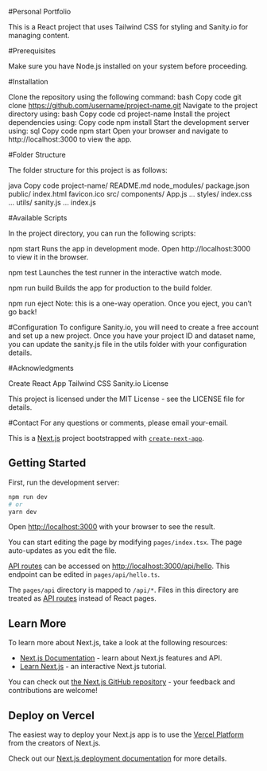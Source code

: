 #Personal Portfolio

This is a React project that uses Tailwind CSS for styling and Sanity.io for managing content.

#Prerequisites

Make sure you have Node.js installed on your system before proceeding.

#Installation

Clone the repository using the following command:
bash
Copy code
git clone https://github.com/username/project-name.git
Navigate to the project directory using:
bash
Copy code
cd project-name
Install the project dependencies using:
Copy code
npm install
Start the development server using:
sql
Copy code
npm start
Open your browser and navigate to http://localhost:3000 to view the app.

#Folder Structure

The folder structure for this project is as follows:

java
Copy code
project-name/
  README.md
  node_modules/
  package.json
  public/
    index.html
    favicon.ico
  src/
    components/
      App.js
      ...
    styles/
      index.css
      ...
    utils/
      sanity.js
      ...
    index.js


#Available Scripts

In the project directory, you can run the following scripts:

npm start
Runs the app in development mode. Open http://localhost:3000 to view it in the browser.

npm test
Launches the test runner in the interactive watch mode.

npm run build
Builds the app for production to the build folder.

npm run eject
Note: this is a one-way operation. Once you eject, you can’t go back!

#Configuration
To configure Sanity.io, you will need to create a free account and set up a new project. Once you have your project ID and dataset name, you can update the sanity.js file in the utils folder with your configuration details.

#Acknowledgments

Create React App
Tailwind CSS
Sanity.io
License

This project is licensed under the MIT License - see the LICENSE file for details.

#Contact
For any questions or comments, please email your-email.

This is a [Next.js](https://nextjs.org/) project bootstrapped with [`create-next-app`](https://github.com/vercel/next.js/tree/canary/packages/create-next-app).

## Getting Started

First, run the development server:

```bash
npm run dev
# or
yarn dev
```

Open [http://localhost:3000](http://localhost:3000) with your browser to see the result.

You can start editing the page by modifying `pages/index.tsx`. The page auto-updates as you edit the file.

[API routes](https://nextjs.org/docs/api-routes/introduction) can be accessed on [http://localhost:3000/api/hello](http://localhost:3000/api/hello). This endpoint can be edited in `pages/api/hello.ts`.

The `pages/api` directory is mapped to `/api/*`. Files in this directory are treated as [API routes](https://nextjs.org/docs/api-routes/introduction) instead of React pages.

## Learn More

To learn more about Next.js, take a look at the following resources:

- [Next.js Documentation](https://nextjs.org/docs) - learn about Next.js features and API.
- [Learn Next.js](https://nextjs.org/learn) - an interactive Next.js tutorial.

You can check out [the Next.js GitHub repository](https://github.com/vercel/next.js/) - your feedback and contributions are welcome!

## Deploy on Vercel

The easiest way to deploy your Next.js app is to use the [Vercel Platform](https://vercel.com/new?utm_medium=default-template&filter=next.js&utm_source=create-next-app&utm_campaign=create-next-app-readme) from the creators of Next.js.

Check out our [Next.js deployment documentation](https://nextjs.org/docs/deployment) for more details.
